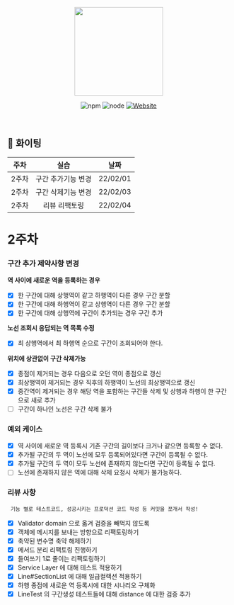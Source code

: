 <p align="center">
    <img width="200px;" src="https://raw.githubusercontent.com/woowacourse/atdd-subway-admin-frontend/master/images/main_logo.png"/>
</p>
<p align="center">
  <img alt="npm" src="https://img.shields.io/badge/npm-6.14.15-blue">
  <img alt="node" src="https://img.shields.io/badge/node-14.18.2-blue">
  <a href="https://edu.nextstep.camp/c/R89PYi5H" alt="nextstep atdd">
    <img alt="Website" src="https://img.shields.io/website?url=https%3A%2F%2Fedu.nextstep.camp%2Fc%2FR89PYi5H">
  </a>
</p>

<br>

## 🚀 화이팅

|주차|실습|날짜|
|:---:|:---:|:---:|
|2주차|구간 추가기능 변경|22/02/01|
|2주차|구간 삭제기능 변경|22/02/03|
|2주차|리뷰 리팩토링|22/02/04|

# 2주차
### 구간 추가 제약사항 변경
**역 사이에 새로운 역을 등록하는 경우**
- [x] 한 구간에 대해 상행역이 같고 하행역이 다른 경우 구간 분할
- [x] 한 구간에 대해 하행역이 같고 상행역이 다른 경우 구간 분할
- [x] 한 구간에 대해 상행역에 구간이 추가되는 경우 구간 추가

**노선 조회시 응답되는 역 목록 수정**
- [x] 최 상행역에서 최 하행역 순으로 구간이 조회되어야 한다.

**위치에 상관없이 구간 삭제가능**
- [x] 종점이 제거되는 경우 다음으로 오던 역이 종점으로 갱신
- [x] 최상행역이 제거되는 경우 직후의 하행역이 노선의 최상행역으로 갱신
- [x] 중간역이 제거되는 경우 해당 역을 포함하는 구간들 삭제 및 상행과 하행이 한 구간으로 새로 추가
- [ ] 구간이 하나인 노선은 구간 삭제 불가

### 예외 케이스
- [x] 역 사이에 새로운 역 등록시 기존 구간의 길이보다 크거나 같으면 등록할 수 없다.
- [x] 추가될 구간의 두 역이 노선에 모두 등록되어있다면 구간이 등록될 수 없다.
- [x] 추가될 구간의 두 역이 모두 노선에 존재하지 않는다면 구간이 등록될 수 없다.
- [ ] 노선에 존재하지 않은 역에 대해 삭제 요청시 삭제가 불가능하다.

### 리뷰 사항
``` 기능 별로 테스트코드, 성공시키는 프로덕션 코드 작성 등 커밋을 쪼개서 작성!```
- [x] Validator domain 으로 옮겨 검증을 빼먹지 않도록
- [x] 객체에 메시지를 보내는 방향으로 리팩토링하기
- [x] 축약된 변수명 축약 해제하기
- [x] 메서드 분리 리팩토링 진행하기
- [x] 들여쓰기 1로 줄이는 리팩토링하기
- [x] Service Layer 에 대해 테스트 적용하기
- [x] Line#SectionList 에 대해 일급컬랙션 적용하기
- [x] 하행 종점에 새로운 역 등록시에 대한 시나리오 구체화
- [x] LineTest 의 구간생성 테스트들에 대해 distance 에 대한 검증 추가